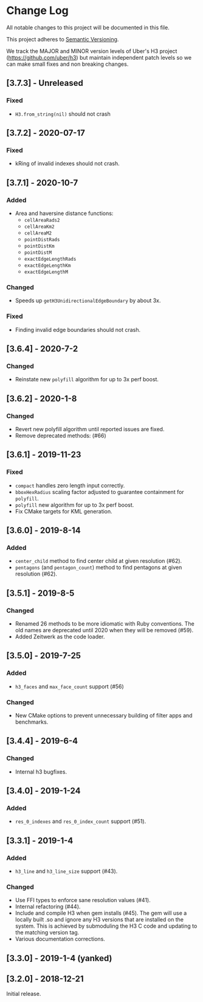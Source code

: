 # Change Log

All notable changes to this project will be documented in this file.

This project adheres to [Semantic Versioning](http://semver.org/).

We track the MAJOR and MINOR version levels of Uber's H3 project (https://github.com/uber/h3) but maintain independent patch levels so we can make small fixes and non breaking changes.

## [3.7.3] - Unreleased
### Fixed
- `H3.from_string(nil)` should not crash

## [3.7.2] - 2020-07-17
### Fixed
- kRing of invalid indexes should not crash.

## [3.7.1] - 2020-10-7
### Added
- Area and haversine distance functions:
    - `cellAreaRads2`
    - `cellAreaKm2`
    - `cellAreaM2`
    - `pointDistRads`
    - `pointDistKm`
    - `pointDistM`
    - `exactEdgeLengthRads`
    - `exactEdgeLengthKm`
    - `exactEdgeLengthM`
 
### Changed
- Speeds up `getH3UnidirectionalEdgeBoundary` by about 3x.

### Fixed
- Finding invalid edge boundaries should not crash. 

## [3.6.4] - 2020-7-2
### Changed
- Reinstate new `polyfill` algorithm for up to 3x perf boost.

## [3.6.2] - 2020-1-8
### Changed
- Revert new polyfill algorithm until reported issues are fixed.
- Remove deprecated methods: (#66)

## [3.6.1] - 2019-11-23
### Fixed
- `compact` handles zero length input correctly.
- `bboxHexRadius` scaling factor adjusted to guarantee containment for `polyfill`.
- `polyfill` new algorithm for up to 3x perf boost.
- Fix CMake targets for KML generation.

## [3.6.0] - 2019-8-14
### Added
- `center_child` method to find center child at given resolution (#62).
- `pentagons` (and `pentagon_count`) method to find pentagons at given resolution (#62).

## [3.5.1] - 2019-8-5
### Changed
- Renamed 26 methods to be more idiomatic with Ruby conventions. The old names are deprecated until 2020 when they will be removed (#59).
- Added Zeitwerk as the code loader.

## [3.5.0] - 2019-7-25
### Added
- `h3_faces` and `max_face_count` support (#56)
### Changed
- New CMake options to prevent unnecessary building of filter apps and benchmarks.

## [3.4.4] - 2019-6-4
### Changed
- Internal h3 bugfixes.

## [3.4.0] - 2019-1-24
### Added
- `res_0_indexes` and `res_0_index_count` support (#51).

## [3.3.1] - 2019-1-4
### Added
- `h3_line` and `h3_line_size` support (#43).
### Changed
- Use FFI types to enforce sane resolution values (#41).
- Internal refactoring (#44).
- Include and compile H3 when gem installs (#45). The gem will use a locally built .so and ignore any H3 versions that are installed on the system. This is achieved by submoduling the H3 C code and updating to the matching version tag.
- Various documentation corrections.

## [3.3.0] - 2019-1-4 (yanked)

## [3.2.0] - 2018-12-21

Initial release.
